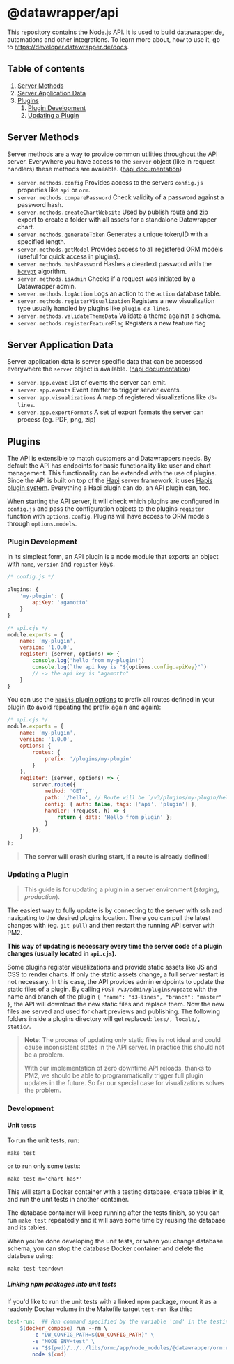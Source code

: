 # @datawrapper/api

This repository contains the Node.js API. It is used to build datawrapper.de, automations and other integrations.
To learn more about, how to use it, go to https://developer.datawrapper.de/docs.

## Table of contents

1. [Server Methods](#server-methods)
1. [Server Application Data](#server-application-data)
1. [Plugins](#plugins)
    1. [Plugin Development](#plugin-development)
    1. [Updating a Plugin](#updating-a-plugin)



## Server Methods

Server methods are a way to provide common utilities throughout the API server. Everywhere you have access to the `server` object (like in request handlers) these methods are available. ([hapi documentation](https://hapi.dev/api/?v=19.1.1#-servermethods))

-   `server.methods.config`
    Provides access to the servers `config.js` properties like `api` or `orm`.
-   `server.methods.comparePassword`
    Check validity of a password against a password hash.
-   `server.methods.createChartWebsite`
    Used by publish route and zip export to create a folder with all assets for a standalone Datawrapper chart.
-   `server.methods.generateToken`
    Generates a unique token/ID with a specified length.
-   `server.methods.getModel`
    Provides access to all registered ORM models (useful for quick access in plugins).
-   `server.methods.hashPassword`
    Hashes a cleartext password with the [`bcrypt`](https://en.wikipedia.org/wiki/Bcrypt) algorithm.
-   `server.methods.isAdmin`
    Checks if a request was initiated by a Datawrapper admin.
-   `server.methods.logAction`
    Logs an action to the `action` database table.
-   `server.methods.registerVisualization`
    Registers a new visualization type usually handled by plugins like `plugin-d3-lines`.
-   `server.methods.validateThemeData`
    Validate a theme against a schema.
-   `server.methods.registerFeatureFlag`
    Registers a new feature flag

## Server Application Data

Server application data is server specific data that can be accessed everywhere the `server` object is available. ([hapi documentation](https://hapi.dev/api/?v=19.1.1#-serverapp))

-   `server.app.event`
    List of events the server can emit.
-   `server.app.events`
    Event emitter to trigger server events.
-   `server.app.visualizations`
    A map of registered visualizations like `d3-lines`.
-   `server.app.exportFormats`
    A set of export formats the server can process (eg. PDF, png, zip)

## Plugins

The API is extensible to match customers and Datawrappers needs. By default the API has endpoints for basic functionality like user and chart management. This functionality can be extended with the use of plugins. Since the API is built on top of the [Hapi](https://hapijs.com) server framework, it uses [Hapis plugin system](https://hapijs.com/api#plugins). Everything a Hapi plugin can do, an API plugin can, too.

When starting the API server, it will check which plugins are configured in `config.js` and pass the configuration objects to the plugins `register` function with `options.config`. Plugins will have access to ORM models through `options.models`.

### Plugin Development

In its simplest form, an API plugin is a node module that exports an object with `name`, `version` and `register` keys.

```js
/* config.js */

plugins: {
    'my-plugin': {
        apiKey: 'agamotto'
    }
}

/* api.cjs */
module.exports = {
    name: 'my-plugin',
    version: '1.0.0',
    register: (server, options) => {
        console.log('hello from my-plugin!')
        console.log(`the api key is "${options.config.apiKey}"`)
        // -> the api key is "agamotto"
    }
}
```

You can use the [`hapijs` plugin options](https://hapi.dev/api/?v=19.1.1#-await-serverregisterplugins-options) to prefix all routes defined in your plugin (to avoid repeating the prefix again and again):

```js
/* api.cjs */
module.exports = {
    name: 'my-plugin',
    version: '1.0.0',
    options: {
        routes: {
            prefix: '/plugins/my-plugin'
        }
    },
    register: (server, options) => {
        server.route({
            method: 'GET',
            path: '/hello', // Route will be `/v3/plugins/my-plugin/hello`
            config: { auth: false, tags: ['api', 'plugin'] },
            handler: (request, h) => {
                return { data: 'Hello from plugin' };
            }
        });
    }
};
```

> **The server will crash during start, if a route is already defined!**

### Updating a Plugin

> This guide is for updating a plugin in a server environment (_staging_, _production_).

The easiest way to fully update is by connecting to the server with ssh and navigating to the desired plugins location. There you can pull the latest changes with (eg. `git pull`) and then restart the running API server with PM2.

**This way of updating is necessary every time the server code of a plugin changes (usually located in `api.cjs`).**

Some plugins register visualizations and provide static assets like JS and CSS to render charts. If only the static assets change, a full server restart is not necessary. In this case, the API provides admin endpoints to update the static files of a plugin. By calling `POST /v3/admin/plugins/update` with the name and branch of the plugin `{ "name": "d3-lines", "branch": "master" }`, the API will download the new static files and replace them. Now the new files are served and used for chart previews and publishing. The following folders inside a plugins directory will get replaced: `less/, locale/, static/`.

> **Note**: The process of updating only static files is not ideal and could cause inconsistent states in the API server. In practice this should not be a problem.
>
> With our implementation of zero downtime API reloads, thanks to PM2, we should be able to programmatically trigger full plugin updates in the future. So far our special case for visualizations solves the problem.

### Development

#### Unit tests

To run the unit tests, run:

```shell
make test
```

or to run only some tests:

```shell
make test m='chart has*'
```

This will start a Docker container with a testing database, create tables in it, and run the unit
tests in another container.

The database container will keep running after the tests finish, so you can run `make test`
repeatedly and it will save some time by reusing the database and its tables.

When you're done developing the unit tests, or when you change database schema, you can stop the
database Docker container and delete the database using:

```shell
make test-teardown
```

##### Linking npm packages into unit tests

If you'd like to run the unit tests with a linked npm package, mount it as a readonly Docker volume
in the Makefile target `test-run` like this:

```makefile
test-run:  ## Run command specified by the variable 'cmd' in the testing node container
	$(docker_compose) run --rm \
		-e "DW_CONFIG_PATH=$(DW_CONFIG_PATH)" \
		-e "NODE_ENV=test" \
        -v "$$(pwd)/../../libs/orm:/app/node_modules/@datawrapper/orm:ro" \
		node $(cmd)
```

